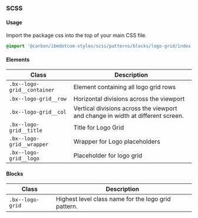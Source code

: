 ### SCSS

#### Usage

Import the package css into the top of your main CSS file.

```css
@import '@carbon/ibmdotcom-styles/scss/patterns/blocks/logo-grid/index';
```

#### Elements

| Class                       | Description                                                                     |
| --------------------------- | ------------------------------------------------------------------------------- |
| `.bx--logo-grid__container` | Element containing all logo grid rows                                           |
| `.bx--logo-grid__row`       | Horizontal divisions across the viewport                                        |
| `.bx--logo-grid__col`       | Vertical divisions across the viewport and change in width at different screen. |
| `.bx--logo-grid__title`     | Title for Logo Grid                                                             |
| `.bx--logo-grid__wrapper`   | Wrapper for Logo placeholders                                                   |
| `.bx--logo-grid__logo`      | Placeholder for logo grid                                                       |

#### Blocks

| Class            | Description                                         |
| ---------------- | --------------------------------------------------- |
| `.bx--logo-grid` | Highest level class name for the logo grid pattern. |
